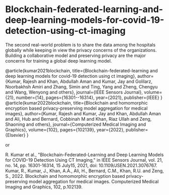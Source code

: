 # Blockchain-federated-learning-and-deep-learning-models-for-covid-19-detection-using-ct-imaging
The second real-world problem is to share the data among the hospitals globally while keeping in view the privacy concerns of the organizations. Building a collaborative model and preserving privacy are the major concerns for training a global deep learning model.

@article{kumar2021blockchain,
  title={Blockchain-federated-learning and deep learning models for covid-19 detection using ct imaging},
  author={Kumar, Rajesh and Khan, Abdullah Aman and Kumar, Jay and Golilarz, Noorbakhsh Amiri and Zhang, Simin and Ting, Yang and Zheng, Chengyu and Wang, Wenyong and  others},
  journal={IEEE Sensors Journal},
  volume={21},
  number={14},
  pages={16301--16314},
  year={2021},
  publisher={IEEE}
}
@article{kumar2022blockchain,
  title={Blockchain and homomorphic encryption based privacy-preserving model aggregation for medical images},
  author={Kumar, Rajesh and Kumar, Jay and Khan, Abdullah Aman and Ali, Hub and Bernard, Cobbinah M and Khan, Riaz Ullah and Zeng, Shaoning and others},
  journal={Computerized Medical Imaging and Graphics},
  volume={102},
  pages={102139},
  year={2022},
  publisher={Elsevier}
}

or

R. Kumar et al., "Blockchain-Federated-Learning and Deep Learning Models for COVID-19 Detection Using CT Imaging," in IEEE Sensors Journal, vol. 21, no. 14, pp. 16301-16314, 15 July15, 2021, doi: 10.1109/JSEN.2021.3076767.
Kumar, R., Kumar, J., Khan, A.A., Ali, H., Bernard, C.M., Khan, R.U. and Zeng, S., 2022. Blockchain and homomorphic encryption based privacy-preserving model aggregation for medical images. Computerized Medical Imaging and Graphics, 102, p.102139.
